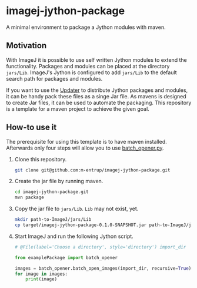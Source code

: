 # imagej-jython-package
A minimal environment to package a Jython modules with maven.

## Motivation

With ImageJ it is possible to use self written Jython modules to extend the functionality. Packages and modules can be placed at the directory ``jars/Lib``. ImageJ's Jython is configured to add ``jars/Lib`` to the default search path for packages and modules.

If you want to use the [Updater] to distribute Jython packages and modules, it can be handy pack these files as a singe Jar file. As mavens is designed to create Jar files, it can be used to automate the packaging. This repository is a template for a maven project to achieve the given goal.

## How-to use it

The prerequisite for using this template is to have maven installed. Afterwards only four steps will allow you to use [batch_opener.py].

1. Clone this repository.

	```Bash
	git clone git@github.com:m-entrup/imagej-jython-package.git
	```
1. Create the jar file by running maven.

	```Bash
	cd imagej-jython-package.git
	mvn package
	```
1. Copy the jar file to ``jars/Lib``. ``Lib`` may not exist, yet.

	```Bash
	mkdir path-to-ImageJ/jars/Lib
	cp target/imagej-jython-package-0.1.0-SNAPSHOT.jar path-to-ImageJ/jars/Lib/
	```
1. Start ImageJ and run the following Jython script.

	```Python
	# @File(label='Choose a directory', style='directory') import_dir

	from examplePackage import batch_opener

	images = batch_opener.batch_open_images(import_dir, recursive=True)
	for image in images:
		print(image)
	```

[Updater]: http://imagej.net/Updater
[batch_opener.py]: http://imagej.net/Jython_Scripting#A_batch_opener_using_os.walk.28.29
